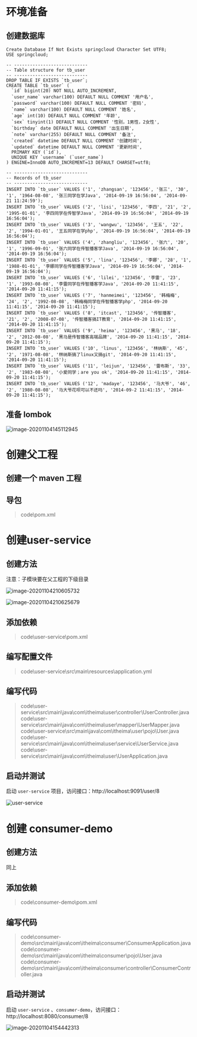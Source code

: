 # 环境准备

## 创建数据库

```mysql
Create Database If Not Exists springcloud Character Set UTF8;
USE springcloud;

-- ----------------------------
-- Table structure for tb_user
-- ----------------------------
DROP TABLE IF EXISTS `tb_user`;
CREATE TABLE `tb_user` (
  `id` bigint(20) NOT NULL AUTO_INCREMENT,
  `user_name` varchar(100) DEFAULT NULL COMMENT '用户名',
  `password` varchar(100) DEFAULT NULL COMMENT '密码',
  `name` varchar(100) DEFAULT NULL COMMENT '姓名',
  `age` int(10) DEFAULT NULL COMMENT '年龄',
  `sex` tinyint(1) DEFAULT NULL COMMENT '性别，1男性，2女性',
  `birthday` date DEFAULT NULL COMMENT '出生日期',
  `note` varchar(255) DEFAULT NULL COMMENT '备注',
  `created` datetime DEFAULT NULL COMMENT '创建时间',
  `updated` datetime DEFAULT NULL COMMENT '更新时间',
  PRIMARY KEY (`id`),
  UNIQUE KEY `username` (`user_name`)
) ENGINE=InnoDB AUTO_INCREMENT=13 DEFAULT CHARSET=utf8;

-- ----------------------------
-- Records of tb_user
-- ----------------------------
INSERT INTO `tb_user` VALUES ('1', 'zhangsan', '123456', '张三', '30', '1', '1964-08-08', '张三同学在学Java', '2014-09-19 16:56:04', '2014-09-21 11:24:59');
INSERT INTO `tb_user` VALUES ('2', 'lisi', '123456', '李四', '21', '2', '1995-01-01', '李四同学在传智学Java', '2014-09-19 16:56:04', '2014-09-19 16:56:04');
INSERT INTO `tb_user` VALUES ('3', 'wangwu', '123456', '王五', '22', '2', '1994-01-01', '王五同学在学php', '2014-09-19 16:56:04', '2014-09-19 16:56:04');
INSERT INTO `tb_user` VALUES ('4', 'zhangliu', '123456', '张六', '20', '1', '1996-09-01', '张六同学在传智播客学Java', '2014-09-19 16:56:04', '2014-09-19 16:56:04');
INSERT INTO `tb_user` VALUES ('5', 'lina', '123456', '李娜', '28', '1', '1988-01-01', '李娜同学在传智播客学Java', '2014-09-19 16:56:04', '2014-09-19 16:56:04');
INSERT INTO `tb_user` VALUES ('6', 'lilei', '123456', '李雷', '23', '1', '1993-08-08', '李雷同学在传智播客学Java', '2014-09-20 11:41:15', '2014-09-20 11:41:15');
INSERT INTO `tb_user` VALUES ('7', 'hanmeimei', '123456', '韩梅梅', '24', '2', '1992-08-08', '韩梅梅同学在传智播客学php', '2014-09-20 11:41:15', '2014-09-20 11:41:15');
INSERT INTO `tb_user` VALUES ('8', 'itcast', '123456', '传智播客', '21', '2', '2008-07-08', '传智播客搞IT教育', '2014-09-20 11:41:15', '2014-09-20 11:41:15');
INSERT INTO `tb_user` VALUES ('9', 'heima', '123456', '黑马', '18', '2', '2012-08-08', '黑马是传智播客高端品牌', '2014-09-20 11:41:15', '2014-09-20 11:41:15');
INSERT INTO `tb_user` VALUES ('10', 'linus', '123456', '林纳斯', '45', '2', '1971-08-08', '林纳斯搞了linux又搞git', '2014-09-20 11:41:15', '2014-09-20 11:41:15');
INSERT INTO `tb_user` VALUES ('11', 'leijun', '123456', '雷布斯', '33', '2', '1983-08-08', '小爱同学；are you ok', '2014-09-20 11:41:15', '2014-09-20 11:41:15');
INSERT INTO `tb_user` VALUES ('12', 'madaye', '123456', '马大爷', '46', '2', '1980-08-08', '马大爷花呗可以不还吗', '2014-09-2 11:41:15', '2014-09-20 11:41:15');
```

## 准备 lombok

![image-20201104145112945](笔记/image-20201104145112945.png)

# 创建父工程

## 创建一个 maven 工程

## 导包

> code\pom.xml

# 创建user-service

## 创建方法

注意：子模块要在父工程的下级目录

![image-20201104210605732](笔记/image-20201104210605732.png)

![image-20201104210625679](笔记/image-20201104210625679.png)

## 添加依赖

> code\user-service\pom.xml

## 编写配置文件

> code\user-service\src\main\resources\application.yml

## 编写代码

> code\user-service\src\main\java\com\itheima\user\controller\UserController.java
> code\user-service\src\main\java\com\itheima\user\mapper\UserMapper.java
> code\user-service\src\main\java\com\itheima\user\pojo\User.java
> code\user-service\src\main\java\com\itheima\user\service\UserService.java
> code\user-service\src\main\java\com\itheima\user\UserApplication.java

## 启动并测试

启动 `user-service` 项目，访问接口：http://localhost:9091/user/8

![user-service](笔记/user-service.gif)

# 创建 consumer-demo

## 创建方法

同上

## 添加依赖

> code\consumer-demo\pom.xml

## 编写代码

> code\consumer-demo\src\main\java\com\itheima\consumer\ConsumerApplication.java
> code\consumer-demo\src\main\java\com\itheima\consumer\pojo\User.java
> code\consumer-demo\src\main\java\com\itheima\consumer\controller\ConsumerController.java

## 启动并测试

启动 `user-service` 、`consumer-demo`，访问接口：http://localhost:8080/consumer/8

![image-20201104154442313](笔记/image-20201104154442313.png)